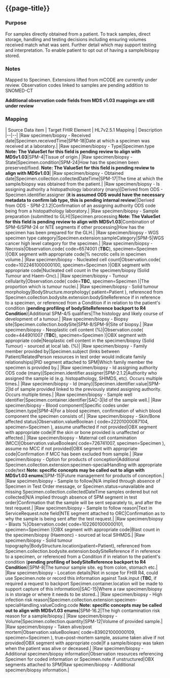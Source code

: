 ## {{page-title}}

### Purpose
For samples directly obtained from a patient.
To track samples, direct storage, handling and testing decisions including ensuring volumes received match what was sent.
Further detail which may support testing and interpretation.
To enable patient to opt out of having a sample/biopsy stored.

### Notes
Mapped to Specimen.
Extensions lifted from mCODE are currently under review.
Observation codes linked to samples are pending addition to SNOMED-CT

**Additional observation code fields from MDS v1.03 mappings are still under review**

### Mapping
| Source Data item | Target FHIR Element | HL7v2.5.1 Mapping | Description 
|--|--|
|Raw specimen/biopsy - Received date|Specimen.receivedTime|SPM-18|Date at which a specimen was received at a laboratory.|
|Raw specimen/biopsy - Type|Specimen.type **Note: The ValueSet for this field is pending review to align with MDSv1.03**|SPM-4|Tissue of origin.|
|Raw specimen/biopsy - State|Specimen.condition|SPM-24|How has the specimen been preserved/fixed. **Note: The ValueSet for this field is pending review to align with MDSv1.03**|
|Raw specimen/biopsy - Obtained date|Specimen.collection.collectedDateTime|SPM-17|The time at which the sample/biopsy was obtained from the patient.|
|Raw specimen/biopsy - Is assigning authority a histopathology laboratory (many)|Derived from ODS - Specimen.identifier.assigner (**it is assumed ODS would have the necessary metadata to confirm lab type, this is pending internal review**)|Derived from ODS - SPM-2.1.2|Confirmation of an assigning authority ODS code being from a histopathology laboratory.|
|Raw specimen/biopsy - Sample preparation (submitted to GLH)|Specimen.processing **Note: The ValueSet for this field is pending review to align with MDSv1.03**|Combination of SPM-6/SPM-24 or NTE segments if other processing|How has the specimen has been prepared for the GLH.|
|Raw specimen/biopsy - WGS specimen type category|Specimen.extension:sampleCategory|SPM-5|WGS cancer high level category for the specimen.|
|Raw specimen/biopsy - Necrosis|Observation.code( code=6574001 (**TBC**), specimen=Specimen )|OBX segment with appropriate code|% necrotic cells in specimen volume.|
|Raw specimen/biopsy - Nucleated cell count|Observation.code( code=1022461000000100, specimen=Specimen )|OBX segment with appropriate code|Nucleated cell count in the specimen/biopsy (Solid Tumour and Haem-Onc).|
|Raw specimen/biopsy - Tumour cellularity|Observation.code( code=**TBC**, specimen=Specimen )|The proportion which is tumour nuclei.|
|Raw specimen/biopsy - Solid tumour morphology|BodyStructure.morphology( patient=Patient ), referenced from Specimen.collection.bodysite.extension:bodySiteReference if in reference to a specimen, or referenced from a Condition if in relation to the patient's condition (**pending profiling of bodySiteReference backport to R4 Condition**)|Additional SPM-4/5 qualifiers|The histology and likely course of development of a tumour.|
|Raw specimen/biopsy - Biopsy site|Specimen.collection.bodySite|SPM-8/SPM-9|Site of biopsy.|
|Raw specimen/biopsy - Neoplastic cell content (%)|Observation.code( code=444901007 (**TBC**), specimen=Specimen )|OBX segment with appropriate code|Neoplastic cell content in the specimen/biopsy (Solid Tumour) - sourced at local lab. (%)|
|Raw specimen/biopsy - Family member provided by|Specimen.subject (links between Patient/RelatedPerson resources in test order would indicate family relationships)|PID segment attached to SPM|Which family member the specimen is provided by.|
|Raw specimen/biopsy - Id assigning authority ODS code (many)|Specimen.identifier.assigner|SPM-2.1.2|Authority who assigned the sample id (e.g. histopathology, SHIMDS, etc). Occurs multiple times.|
|Raw specimen/biopsy - Id (many)|Specimen.identifier.value|SPM-2|Id of sample provided linked to the previously stated assigning authority. Occurs multiple times.|
|Raw specimen/biopsy - Sample well identifier|Specimen.container.identifier|SAC-3|Id of the sample well.|
|Raw specimen/biopsy - Blood component|Specific codes under Specimen.type|SPM-4|For a blood specimen, confirmation of which blood component the specimen consists of.|
|Raw specimen/biopsy - Skin/Bone affected status|Observation.valueBoolean ( code=22201000087104, specimen=Specimen ), assume unaffected if not provided|OBX segment with appropriate code|If the skin or bone provided is unaffected or affected.|
|Raw specimen/biopsy - Maternal cell contamination (MCC)|Observation.valueBoolean( code=726741007, specimen=Specimen ), assume no MCC if not provided|OBX segment with appropriate code|Confirmation if MCC has been excluded from sample.|
|Raw specimen/biopsy - Option for products of conception|Additional Specimen.collection.extension:specimen-specialHandling with appropriate code/text **Note: specific concepts may be called out to align with MDSv1.03 enums**|SPM-15|Future management for products of conception.|
|Raw specimen/biopsy - Sample to follow|N/A implied through absence of Specimen in Test Order message, or Specimen.status=unavailable and missing Specimen.collection.collectedDateTime samples ordered but not collected|N/A implied through absence of SPM segment in test order|Confirmation that the sample will be sent separately to, and after the test request.|
|Raw specimen/biopsy - Sample to follow reason|Text in ServiceRequest.note field|NTE segment attached to ORC|Confirmation as to why the sample is being sent after the test request.|
|Raw specimen/biopsy - Blasts %|Observation.code( code=1022601000000101, specimen=Specimen )|OBX segment with appropriate code|Blast count in the specimen/biopsy (Haemonc) - sourced at local SIHMDS.|
|Raw specimen/biopsy - Solid tumour topography|BodyStructure.location(patient=Patient), referenced from Specimen.collection.bodysite.extension:bodySiteReference if in reference to a specimen, or referenced from a Condition if in relation to the patient's condition (**pending profiling of bodySiteReference backport to R4 Condition**)|SPM-8|The tumour sample site. eg from colon, stomach etc.|
|Raw specimen/biopsy - Location details|Not in scope for FHIR R4, could use Specimen.note or record this information against Task.input (**TBC**, if required a request to backport Specimen.container.location will be made to support capture of this information)|SAC-15|Where a raw specimen/biopsy is in storage or where it needs to be stored..|
|Raw specimen/biopsy - High infection risk reason|Specimen.collection.extension:specimen-specialHandling.valueCoding.code **Note: specific concepts may be called out to align with MDSv1.03 enums**|SPM-16.2|The high contamination risk reason for a sample/biopsy.|
|Raw specimen/biopsy - Volume|Specimen.collection.quantity|SPM-12|Volume of provided sample.|
|Raw specimen/biopsy - Taken alive/post mortem|Observation.valueBoolean( code=839021000000109, specimen=Specimen ), true=post-mortem sample, assume taken alive if not provided|OBX segment with appropriate code|If a sample/biopsy was taken when the patient was alive or deceased.|
|Raw specimen/biopsy - Additional specimen/biopsy information|Observation resources referencing Specimen for coded information or Specimen.note if unstructured|OBX segments attached to SPM|Raw specimen/biopsy - Additional specimen/biopsy information.|

<!--
| Source Data item | Non WGS Rare Disease | Non WGS Cancer | WGS Rare Disease | WGS Cancer | Target FHIR Element | HL7v2.5.1 Mapping | Description 
|--|--|
|Sample/Biopsy - Sample id assigning authority|Mandatory IF|Mandatory IF|Mandatory IF|Mandatory IF|Specimen.identifier.assigner|SPM-2.1.2|Authority who assigned the sample id (Eg. histopathology, SHIMDS, etc). Occurs multiple times.|
|Sample/Biopsy - Sample id|Mandatory IF|Mandatory IF|Mandatory IF|Mandatory IF|Specimen.identifier.value|SPM-2|Id of sample provided linked to the previously states assigning authority. Occurs multiple times.|
|Sample/Biopsy - Taken date|Optional|Optional|Mandatory|Mandatory|Specimen.collection.collectedDateTime|SPM-17|The time at which the sample/biopsy was taken from the patient.|
|Sample/Biopsy - High risk reason|Mandatory IF|Mandatory IF|Mandatory IF|Mandatory IF|Specimen.collection.extension:specimen-specialHandling.valueCoding.code|SPM-16.2|The high contamination risk reason for a sample/biopsy.|
|Sample/Biopsy - Pathology tissue id|Mandatory IF|Mandatory IF|Mandatory IF|Mandatory IF|Specimen.identifier (NamingSystem for different identifiers is currently inder consideration)|SPM-2.1|Id associated to tissue sample provided by pathology.|
|Sample/Biopsy - Type|Mandatory|Mandatory|Mandatory|Mandatory|Specimen.type|SPM-4|Type of sample/biopsy.|
|Sample/Biopsy - State|N/A|N/A|N/A|Mandatory|Specimen.extension:state|SPM-5|One of: Solid tumour sample, Liquid tumour sample, Normal or germline sample.|
|Sample/Biopsy - Solid tumour morphology|N/A|Mandatory IF|N/A|Mandatory IF|BodyStructure.morphology(patient=Patient)|Additional SPM-4/5 qualifiers|The histology and likely course of development of a tumour.|
|Sample/Biopsy - Solid tumour histological type (topography)|N/A|Mandatory IF|N/A|Mandatory IF|BodyStructure.location(patient=Patient)|SPM-8|The patient's solid tumour histological type (topography), where the tumour arose.|
|Sample/Biopsy - Biopsy site|Mandatory IF|Mandatory IF|Mandatory IF|Mandatory IF|Specimen.collection.bodySite|SPM-8/SPM-9|Site of biopsy.|
|Sample/Biopsy - Skin/Bone affected status|Mandatory IF|N/A|N/A|N/A|Observation.valueBoolean (code=22201000087104,specimen=Specimen), assume unaffected if not provided|OBX segment with appropriate code|If the skin or bone provided is unaffected or affected.|
|Sample/Biopsy - Nuclei blasts / Neoplastic cell content|N/A|Mandatory IF|N/A|Mandatory IF|Observation.code(specimen=Specimen)|OBX segment with appropriate code|Neoplastic cell count is for solid tumour, nuclei blasts for haemonc.|
|Sample/Biopsy - Nucleated cell count|N/A|Mandatory IF|N/A|Mandatory IF|Observation.code(specimen=Specimen)|OBX segment with appropriate code|Nucleated cell count in the sample/biopsy.|
|Sample/Biopsy - Fetal sample count|Optional|N/A|Optional|N/A|Inferred through subject of Specimen (under discussion)|Inferred through subject of Specimen (under discussion)|Count of fetuses which have had a sample submitted.|
|Sample/Biopsy - Storage opt out|Optional|Optional|Optional|Optional|Consent.provision(type=deny,action=store,data.reference=Specimen)|CON segment, with CON-11=R|Option for patient to opt out of sample/biopsy storage.|
|Sample/Biopsy - Volume|Optional|Optional|Optional|Optional|Specimen.collection.quantity|SPM-12|Volume of provided sample.|
|Sample/Biopsy - Taken alive/post mortem|Mandatory IF|Mandatory IF|Mandatory IF|Mandatory IF|Observation.valueBoolean (code=839021000000109,specimen=Specimen), true=post-mortem sample, assume taken alive if not provided|OBX segment with appropriate code|If a sample/biopsy was taken when the patient was alive or deceased.|
|Sample/Biopsy - Maternal cell contamination (MCC)|Mandatory IF|N/A|Mandatory IF|N/A|Observation.valueBoolean (code=726741007,specimen=Specimen), assume no MCC if not provided|OBX segment with appropriate code|Confirmation if MCC has been excluded from sample.|
-->